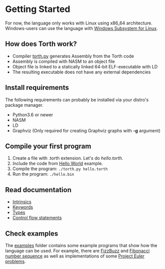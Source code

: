 # Getting Started

For now, the language only works with Linux using x86_64 architecture. Windows-users can use the language with [Windows Subsystem for Linux](https://docs.microsoft.com/en-us/windows/wsl/install).

## How does Torth work?

- Compiler [torth.py](../torth.py) generates Assembly from the Torth code
- Assembly is compiled with NASM to an object file
- Object file is linked to a statically linked 64-bit ELF-executable with LD
- The resulting executable does not have any external dependencies

## Install requirements

The following requirements can probably be installed via your distro's package manager.

- Python3.6 or newer
- NASM
- LD
- Graphviz (Only required for creating Graphviz graphs with **-g** argument)

## Compile your first program

1. Create a file with .torth extension. Let's do _hello.torth_.
2. Include the code from [Hello World](../examples/hello_world.torth) example.
3. Compile the program: `./torth.py hello.torth`
4. Run the program: `./hello.bin`

## Read documentation

- [Intrinsics](./docs/intrinsics.md)
- [Keywords](./docs/keywords.md)
- [Types](./docs/types.md)
- [Control flow statements](./docs/control_flow.md)

## Check examples

The [examples](../examples/) folder contains some example programs that show how the language can be used. For example, there are [FizzBuzz](../examples/fizzbuzz.torth) and [Fibonacci number sequence](../examples/fibonacci.torth) as well as implementations of some [Project Euler problems](../examples/euler/).
